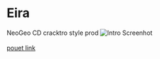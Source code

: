 # Eira<br>
NeoGeo CD cracktro style prod
![Intro Screenhot](https://raw.githubusercontent.com/ResistanceVault/demo-Eira/master/Release/neogeo_ani.gif)
<br>
<br>
[pouet link](http://www.pouet.net/prod.php?which=66723)
